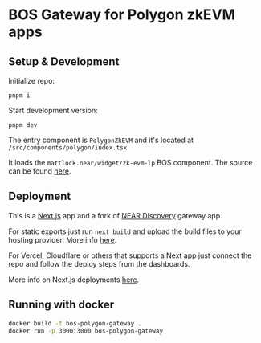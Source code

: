 # BOS Gateway for Polygon zkEVM apps

## Setup & Development

Initialize repo:

```
pnpm i
```

Start development version:

```
pnpm dev
```

The entry component is ```PolygonZkEVM``` and it's located at
```/src/components/polygon/index.tsx```

It loads the ```mattlock.near/widget/zk-evm-lp``` BOS component. The source can be found [here](https://near.org/near/widget/ComponentDetailsPage?src=mattlock.near/widget/zk-evm-lp&tab=source).

## Deployment

This is a [Next.js](https://github.com/vercel/next.js/) app and a fork of [NEAR Discovery](https://github.com/near/near-discovery) gateway app.

For static exports just run ```next build``` and upload the build files to your hosting provider. More info [here](https://nextjs.org/docs/pages/building-your-application/deploying/static-exports).

For Vercel, Cloudflare or others that supports a Next app just connect the repo and follow the deploy steps from the dashboards.

More info on Next.js deployments [here](https://nextjs.org/docs/pages/building-your-application/deploying/static-exports).

## Running with docker

```bash
docker build -t bos-polygon-gateway .
docker run -p 3000:3000 bos-polygon-gateway
```
